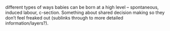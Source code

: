 different types of ways babies can be born at a high level – spontaneous, induced labour, c-section. Something about shared decision making so they don’t feel freaked out (sublinks through to more detailed information/layers?).